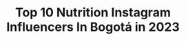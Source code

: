 ---
title: Top 10 Nutrition Instagram Influencers In Bogotá in 2023
description: >-
  Find top nutrition Instagram influencers in Bogotá in 2023. Most popular hashtags: #fit #fitness #workout #colombia.
platform: Instagram
hits: 7
text_top: Discover the top-rated Instagram profiles on inBeat.
text_bottom: Our search engine aggregates 7 Instagram influencers like this in Bogotá, Colombia for you to contact.
profiles:
  - username: "befit.4you"
    fullname: >-
      Be Fit ❘ Gabriela
    bio: >-
      Master Nutrition Consultant Certification ∆ Health Coach @nutritionschool 🇨🇴Colombiana Pasa y contágiate de mi🧜🏼‍♀️
    location: "Colombia"
    followers: 44230
    engagement: 176
    commentsToLikes: 0.020061
    id: ck14k06szn2450i19wo73twqn
    verified: false
    hashtags: "#receta, #postresaludable, #healthy, #estilodevida"
  - username: "marianelamodel"
    fullname: >-
      Marianela💋Ramos
    bio: >-
      👑Miss Sudamerica 2020 presentadora 🎬 Mi marca @malena_stylee Embajadora @drfredyortiz
    location: "Colombia"
    followers: 62036
    engagement: 608
    commentsToLikes: 0.034867
    id: ck5q3ihpokw7e0i11gl42nznm
    verified: false
    hashtags: "#bhfyp, #fitgirls, #gymmotivation, #instafit"
  - username: "_macs1_"
    fullname: >-
      Alejandra
    bio: >-
      🇨🇴🇨🇴🇲🇽🇲🇽 Deportista Colombiana🇨🇴💪 @lunashotsybirras Race Walk🏁 💪🏃🏆 UAEMex🏁🕦💻👊 Derecho Internacional👊💪💀🙌💻📃 Colombia👪💛 México💪🏃🏁💻🏆😍
    location: "Colombia"
    followers: 9391
    engagement: 750
    commentsToLikes: 0.016045
    id: ck8t5pouqat8a0j78rwayqnxd
    verified: false
    hashtags: "#running, #colombia, #fit, #futbol"
  - username: "grow.hair_colombia"
    fullname: >-
      GROW HAIR COLOMBIA OFICIAL 💚
    bio: >-
      CABELLOS HERMOSOS Y LARGOS DISTRIBUIDOR OFICIAL @growhair_oficial ✈️Envíos nacionales COLOMBIA Atendido @marcetorfex 🛒BOGOTÁ #growhaircolombia
    location: "Colombia"
    followers: 24045
    engagement: 20
    commentsToLikes: 0.075157
    id: ck0ubkc9qena70i19wctswqq3
    verified: false
    hashtags: "#armenia, #medellin, #antioquia, #growhaircolombia"
  - username: "juanseayala"
    fullname: >-
      Juan Sebastián Ayala
    bio: >-
      🌎 Online Fitness Coach ⭐️ Celebrity Personal Trainer ⚡️ Embajador @fitbitlatam 📱 Planes de entrenamiento y nutrición ⬇️ 😍 eBooks Patty & Juanse ⬇️
    location: "Colombia"
    followers: 57400
    engagement: 88
    commentsToLikes: 0.052126
    id: ck6u3hplkxujx0j71bhhxaa90
    verified: false
    hashtags: "#perderpeso, #gym, #fitness, #humorfit"
  - username: "brianaceros"
    fullname: >-
      Brian Aceros
    bio: >-
      🔷️DESAFÍO SUPER REGIONES 2019 🔷️Modelo Fitness, Línea de ropa @acerosworkout 🥗🥦🍅Instructor DIETA 2 SEMANAS🍅🥦🥗 ⬇️⬇️DESCARGA TU DIETA⬇️⬇️
    location: "Colombia"
    followers: 17575
    engagement: 189
    commentsToLikes: 0.014863
    id: ckf5uc22akc360j23mvemqqlo
    verified: false
    hashtags: "#motivation, #getfit, #fitnessgirl, #gymlife"
  - username: "calicolfit"
    fullname: >-
      LUZ MARINA GARCIA A 🐼🦄
    bio: >-
      FITNNES Lifestyle 🏋️‍♀️ FOOD👩‍🍳 Abogada 🧑‍⚖️ Mom👩‍👦 Ceo @level_upsport @fitnesspointcali ambassador Distribuidora @bodyrock_fitness
    location: "Colombia"
    followers: 43808
    engagement: 85
    commentsToLikes: 0.048433
    id: ck5zufszw2a0r0i14z8wpyi8c
    verified: false
    hashtags: "#love, #fitness, #fit, #vibes"
  - username: "reikin.herrera"
    fullname: >-
      REIKIN HERRERA  CUENTA OFICIAL
    bio: >-
      Participante @guerreroscolombia Ganador del @desafiocaracol 🏆 Nutrición y Entrenamiento Mis suplementos @cerete_nutrition Adquiérelos en mi página
    location: "Colombia"
    followers: 94056
    engagement: 278
    commentsToLikes: 0.015224
    id: ck6tuwk7oitvb0j711uc2vqfx
    verified: false
    hashtags: "#rh90, #recomposicioncorporal"
  - username: "yesitrainer"
    fullname: >-
      Yesi Morales
    bio: >-
      FITNESS & NUTRITION COACH Online coaching Mi tienda @fittrainerstore 🔘 @mercadeo.celpromax
    location: "Colombia"
    followers: 318657
    engagement: 62
    commentsToLikes: 0.022547
    id: ck5c7li647r3z0i11tjo895ey
    verified: false
    hashtags: "#workout, #booty, #yesitrainerfactory, #yesitrainer"
  - username: "anasantafit"
    fullname: >-
      Ana Santa Fitness & Lifestyle
    bio: >-
      Certified Fitness Nutrition Specialist 🍫 @chacha.colombia Contacto@anasantafit.com 🎬 vídeos de YouTube 🚩⬇️
    location: "Colombia"
    followers: 63764
    engagement: 106
    commentsToLikes: 0.082585
    id: ck14ifzwkf7mv0i194s50fxu1
    verified: false
    hashtags: "#delisaludstyle, #healthychoices, #saschafitness, #75hard"
---